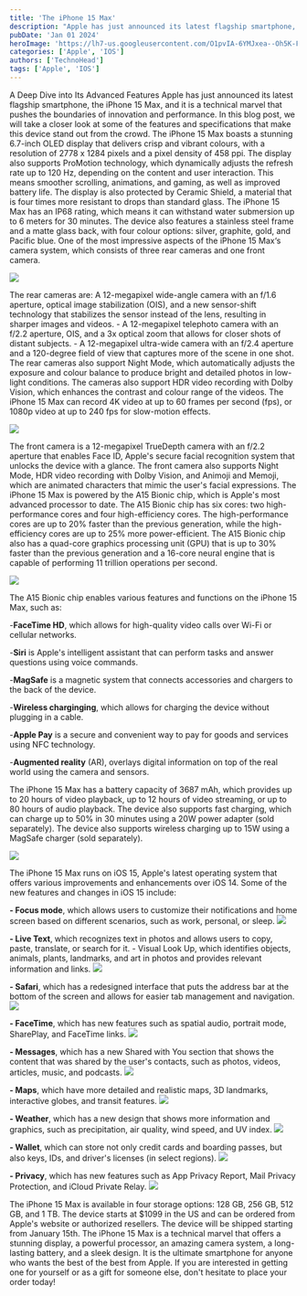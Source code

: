 ```yaml
---
title: 'The iPhone 15 Max'
description: "Apple has just announced its latest flagship smartphone, the iPhone 15 Max, and it is a technical marvel that pushes the boundaries of innovation and performance.In this blog post, we will take a closer look at some of the features and specifications that make this device stand out from the crowd."
pubDate: 'Jan 01 2024'
heroImage: 'https://lh7-us.googleusercontent.com/O1pvIA-6YMJxea--Oh5K-FHsO2_jLFOOqMsR7H_mwVvqpmdodjKODs2HW2PMcTgbNDJ4-t4JPr_T_1wgA4I51HlHKcwNVcJRGJ_GgiEMWCApw4xXKsyLxnW2zcyg1wSFDs6MVNP7SHuItMbQGnEdFuA'
categories: ['Apple', 'IOS']
authors: ['TechnoHead']
tags: ['Apple', 'IOS']
---
```



A Deep Dive into Its Advanced Features Apple has just announced its latest flagship smartphone, the iPhone 15 Max, and it is a technical marvel that pushes the boundaries of innovation and performance. In this blog post, we will take a closer look at some of the features and specifications that make this device stand out from the crowd. The iPhone 15 Max boasts a stunning 6.7-inch OLED display that delivers crisp and vibrant colours, with a resolution of 2778 x 1284 pixels and a pixel density of 458 ppi. The display also supports ProMotion technology, which dynamically adjusts the refresh rate up to 120 Hz, depending on the content and user interaction. This means smoother scrolling, animations, and gaming, as well as improved battery life. The display is also protected by Ceramic Shield, a material that is four times more resistant to drops than standard glass. The iPhone 15 Max has an IP68 rating, which means it can withstand water submersion up to 6 meters for 30 minutes. The device also features a stainless steel frame and a matte glass back, with four colour options: silver, graphite, gold, and Pacific blue. One of the most impressive aspects of the iPhone 15 Max‘s camera system, which consists of three rear cameras and one front camera.


![](../../assets/iphone14pro-lowlight-improvements.jpg)



 The rear cameras are: A 12-megapixel wide-angle camera with an f/1.6 aperture, optical image stabilization (OIS), and a new sensor-shift technology that stabilizes the sensor instead of the lens, resulting in sharper images and videos. - A 12-megapixel telephoto camera with an f/2.2 aperture, OIS, and a 3x optical zoom that allows for closer shots of distant subjects. - A 12-megapixel ultra-wide camera with an f/2.4 aperture and a 120-degree field of view that captures more of the scene in one shot. The rear cameras also support Night Mode, which automatically adjusts the exposure and colour balance to produce bright and detailed photos in low-light conditions. The cameras also support HDR video recording with Dolby Vision, which enhances the contrast and colour range of the videos. The iPhone 15 Max can record 4K video at up to 60 frames per second (fps), or 1080p video at up to 240 fps for slow-motion effects. 
 
 ![](../../assets/ios-17-iphone-14-pro-ipad-pro-facetime-hero.png)
 
 
 The front camera is a 12-megapixel TrueDepth camera with an f/2.2 aperture that enables Face ID, Apple's secure facial recognition system that unlocks the device with a glance. The front camera also supports Night Mode, HDR video recording with Dolby Vision, and Animoji and Memoji, which are animated characters that mimic the user's facial expressions. The iPhone 15 Max is powered by the A15 Bionic chip, which is Apple's most advanced processor to date. The A15 Bionic chip has six cores: two high-performance cores and four high-efficiency cores. The high-performance cores are up to 20% faster than the previous generation, while the high-efficiency cores are up to 25% more power-efficient. The A15 Bionic chip also has a quad-core graphics processing unit (GPU) that is up to 30% faster than the previous generation and a 16-core neural engine that is capable of performing 11 trillion operations per second. 
 
 
 ![](../../assets/chipscreenshot-2023-09-12-165813.webp)
 
 The A15 Bionic chip enables various features and functions on the iPhone 15 Max, such as: 
 
 -**FaceTime HD**, which allows for high-quality video calls over Wi-Fi or cellular networks. 

  
 -**Siri** is Apple's intelligent assistant that can perform tasks and answer questions using voice commands. 


 
-**MagSafe** is a magnetic system that connects accessories and chargers to the back of the device. 


-**Wireless charginging**, which allows for charging the device without plugging in a cable. 


 
-**Apple Pay** is a secure and convenient way to pay for goods and services using NFC technology. 


 
-**Augmented reality** (AR), overlays digital information on top of the real world using the camera and sensors. 


 
 The iPhone 15 Max has a battery capacity of 3687 mAh, which provides up to 20 hours of video playback, up to 12 hours of video streaming, or up to 80 hours of audio playback. The device also supports fast charging, which can charge up to 50% in 30 minutes using a 20W power adapter (sold separately). The device also supports wireless charging up to 15W using a MagSafe charger (sold separately). 
 
![](../../assets/gsmarena_272.jpg)

 
 The iPhone 15 Max runs on iOS 15, Apple's latest operating system that offers various improvements and enhancements over iOS 14. Some of the new features and changes in iOS 15 include: 
 
**- Focus mode**, which allows users to customize their notifications and home screen based on different scenarios, such as work, personal, or sleep. 
 ![](../../assets/focus-creation.webp)

**- Live Text**, which recognizes text in photos and allows users to copy, paste, translate, or search for it. - Visual Look Up, which identifies objects, animals, plants, landmarks, and art in photos and provides relevant information and links. 
 ![](../../assets/ios-15-live-text-demo.jpg)

**- Safari**, which has a redesigned interface that puts the address bar at the bottom of the screen and allows for easier tab management and navigation.
 ![](../../assets/Safari-redesign-iOS-15-beta-6.webp) 
 
**- FaceTime**, which has new features such as spatial audio, portrait mode, SharePlay, and FaceTime links. 
 ![](../../assets/ios-16-ipad-pro-iphone13-pro-group-facetime-hero.png)

**- Messages**, which has a new Shared with You section that shows the content that was shared by the user's contacts, such as photos, videos, articles, music, and podcasts. 
![](../../assets/ios-16-iphone-13-pro-imessage-apps-hero.png)

**- Maps**, which have more detailed and realistic maps, 3D landmarks, interactive globes, and transit features. 
 ![](../../assets/Apple_Apple-Maps_New-Ways_09272021_big.jpg.large.jpg)

**- Weather**, which has a new design that shows more information and graphics, such as precipitation, air quality, wind speed, and UV index. 
 ![](../../assets/VisualLookUp1.jpg)

**- Wallet**, which can store not only credit cards and boarding passes, but also keys, IDs, and driver's licenses (in select regions). 
 ![](../../assets/rendered2x-1613513013.png)

**- Privacy**, which has new features such as App Privacy Report, Mail Privacy Protection, and iCloud Private Relay. 
 ![](../../assets/screenshot-multiple-4.png)
 
 The iPhone 15 Max is available in four storage options: 128 GB, 256 GB, 512 GB, and 1 TB. The device starts at $1099 in the US and can be ordered from Apple's website or authorized resellers. The device will be shipped starting from January 15th. The iPhone 15 Max is a technical marvel that offers a stunning display, a powerful processor, an amazing camera system, a long-lasting battery, and a sleek design. It is the ultimate smartphone for anyone who wants the best of the best from Apple. If you are interested in getting one for yourself or as a gift for someone else, don't hesitate to place your order today!